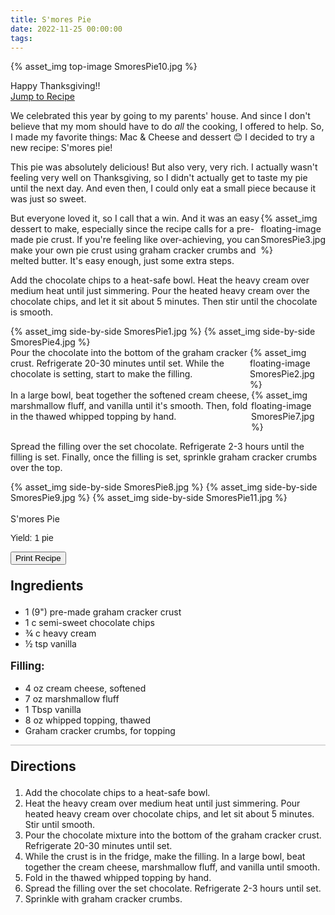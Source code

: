```yaml
---
title: S'mores Pie
date: 2022-11-25 00:00:00
tags:
---
```


{% asset_img top-image SmoresPie10.jpg %}
<div class="post-body">
Happy Thanksgiving!! 

<br>
<!--more-->

<a class="jump-to-recipe-btn" href="#recipejump"> 
    Jump to Recipe
</a>

We celebrated this year by going to my parents' house. And since I don't believe that my mom should have to do <i>all</i> the cooking, I offered to help. So, I made my favorite things: Mac & Cheese and dessert 😊 I decided to try a new recipe: S'mores pie! 

This pie was absolutely delicious! But also very, very rich. I actually wasn't feeling very well on Thanksgiving, so I didn't actually get to taste my pie until the next day. And even then, I could only eat a small piece because it was just so sweet. 

<div style="display:flex;">
But everyone loved it, so I call that a win. And it was an easy dessert to make, especially since the recipe calls for a pre-made pie crust. If you're feeling like over-achieving, you can make your own pie crust using graham cracker crumbs and melted butter. It's easy enough, just some extra steps.
<div>
    {% asset_img floating-image SmoresPie3.jpg %}
</div>
</div>

Add the chocolate chips to a heat-safe bowl. Heat the heavy cream over medium heat until just simmering. Pour the heated heavy cream over the chocolate chips, and let it sit about 5 minutes. Then stir until the chocolate is smooth. 
<div style="display:flex;">
    {% asset_img side-by-side SmoresPie1.jpg %}
    {% asset_img side-by-side SmoresPie4.jpg %}
</div>

<div style="display:flex;">
Pour the chocolate into the bottom of the graham cracker crust. Refrigerate 20-30 minutes until set. While the chocolate is setting, start to make the filling.
<div>
    {% asset_img floating-image SmoresPie2.jpg %}
</div>
</div>

<div style="display:flex;">
In a large bowl, beat together the softened cream cheese, marshmallow fluff, and vanilla until it's smooth. Then, fold in the thawed whipped topping by hand. 
<div>
    {% asset_img floating-image SmoresPie7.jpg %}
</div>
</div>

Spread the filling over the set chocolate. Refrigerate 2-3 hours until the filling is set. Finally, once the filling is set, sprinkle graham cracker crumbs over the top. 
<div style="display:flex;">
    {% asset_img side-by-side SmoresPie8.jpg %}
    {% asset_img side-by-side SmoresPie9.jpg %}
    {% asset_img side-by-side SmoresPie11.jpg %}
</div>

<br>
</div>

<div id="recipejump"></div>
<div id="recipe">
    <div class="recipe-box">
        <div class="recipe-title-box">
            <div>
                <div class="recipe-title-box-title">
                    <div class="recipe-title-box-header">S'mores Pie</div>
                </div>
                <p class="recipe-title-box-title" style="font-family: Arial;">Yield: 1 pie</p>
            </div>
            <!-- {% asset_img recipe-title-box-img SmoresPie10.jpg %} -->
            <button class="print-recipe"
                    type="button"
                    onclick="printDIV('recipe')" >
                Print Recipe
            </button>
        </div>
        <p style="font-size:150%;"><b>Ingredients</b></p>
        <ul class="post-body">
                <li>1 (9") pre-made graham cracker crust</li>
                <li>1 c semi-sweet chocolate chips</li>
                <li>¾ c heavy cream</li>
                <li>½ tsp vanilla</li>
        </ul>
        <p style="font-size:120%;"><b>Filling:</b></p>
        <ul class="post-body">
                <li>4 oz cream cheese, softened</li>
                <li>7 oz marshmallow fluff</li>
                <li>1 Tbsp vanilla</li>
                <li>8 oz whipped topping, thawed</li>
                <li>Graham cracker crumbs, for topping</li>
        </ul>
        <hr style="height:1px;background-color:rgb(189, 189, 189) ">
        <p style="font-size:150%;"><b>Directions</b></p>
        <ol class="post-body">
            <li>Add the chocolate chips to a heat-safe bowl.</li>
            <li>Heat the heavy cream over medium heat until just simmering. Pour heated heavy cream over chocolate chips, and let sit about 5 minutes. Stir until smooth.</li>
            <li>Pour the chocolate mixture into the bottom of the graham cracker crust. Refrigerate 20-30 minutes until set.</li> 
            <li>While the crust is in the fridge, make the filling. In a large bowl, beat together the cream cheese, marshmallow fluff, and vanilla until smooth.</li>
            <li>Fold in the thawed whipped topping by hand.</li>
            <li>Spread the filling over the set chocolate. Refrigerate 2-3 hours until set.</li>
            <li>Sprinkle with graham cracker crumbs.</li>
        </ol> 
    </div>
</div>

<br>
